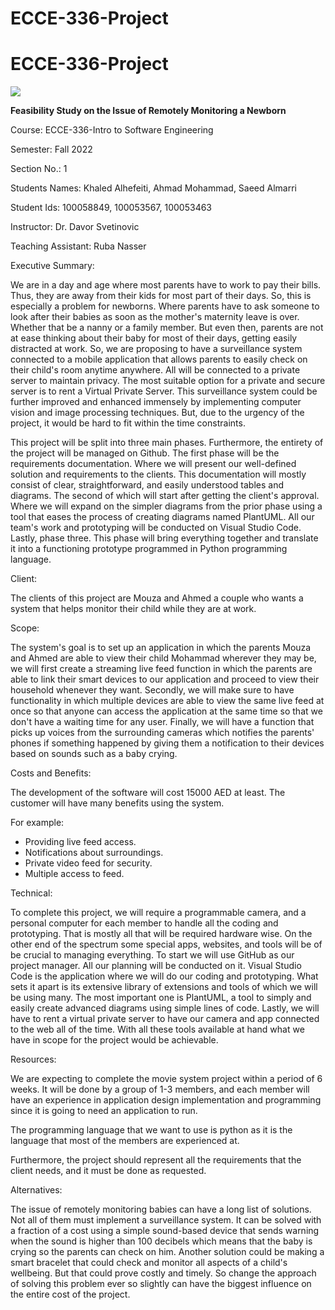 # ECCE-336-Project
# ECCE-336-Project
![](RackMultipart20221105-1-oih48u_html_3f8a69f659a1053d.jpg)

**Feasibility Study on the Issue of Remotely Monitoring a Newborn**

Course: ECCE-336-Intro to Software Engineering

Semester: Fall 2022

Section No.: 1

Students Names: Khaled Alhefeiti, Ahmad Mohammad, Saeed Almarri

Student Ids: 100058849, 100053567, 100053463

Instructor: Dr. Davor Svetinovic

Teaching Assistant: Ruba Nasser

Executive Summary:

We are in a day and age where most parents have to work to pay their bills. Thus, they are away from their kids for most part of their days. So, this is especially a problem for newborns. Where parents have to ask someone to look after their babies as soon as the mother's maternity leave is over. Whether that be a nanny or a family member. But even then, parents are not at ease thinking about their baby for most of their days, getting easily distracted at work. So, we are proposing to have a surveillance system connected to a mobile application that allows parents to easily check on their child's room anytime anywhere. All will be connected to a private server to maintain privacy. The most suitable option for a private and secure server is to rent a Virtual Private Server. This surveillance system could be further improved and enhanced immensely by implementing computer vision and image processing techniques. But, due to the urgency of the project, it would be hard to fit within the time constraints.

This project will be split into three main phases. Furthermore, the entirety of the project will be managed on Github. The first phase will be the requirements documentation. Where we will present our well-defined solution and requirements to the clients. This documentation will mostly consist of clear, straightforward, and easily understood tables and diagrams. The second of which will start after getting the client's approval. Where we will expand on the simpler diagrams from the prior phase using a tool that eases the process of creating diagrams named PlantUML. All our team's work and prototyping will be conducted on Visual Studio Code. Lastly, phase three. This phase will bring everything together and translate it into a functioning prototype programmed in Python programming language.

Client:

The clients of this project are Mouza and Ahmed a couple who wants a system that helps monitor their child while they are at work.

Scope:

The system's goal is to set up an application in which the parents Mouza and Ahmed are able to view their child Mohammad wherever they may be, we will first create a streaming live feed function in which the parents are able to link their smart devices to our application and proceed to view their household whenever they want. Secondly, we will make sure to have functionality in which multiple devices are able to view the same live feed at once so that anyone can access the application at the same time so that we don't have a waiting time for any user. Finally, we will have a function that picks up voices from the surrounding cameras which notifies the parents' phones if something happened by giving them a notification to their devices based on sounds such as a baby crying.

Costs and Benefits:

The development of the software will cost 15000 AED at least. The customer will have many benefits using the system.

For example:

  - Providing live feed access.
  - Notifications about surroundings.
  - Private video feed for security.
  - Multiple access to feed.

Technical:

To complete this project, we will require a programmable camera, and a personal computer for each member to handle all the coding and prototyping. That is mostly all that will be required hardware wise. On the other end of the spectrum some special apps, websites, and tools will be of be crucial to managing everything. To start we will use GitHub as our project manager. All our planning will be conducted on it. Visual Studio Code is the application where we will do our coding and prototyping. What sets it apart is its extensive library of extensions and tools of which we will be using many. The most important one is PlantUML, a tool to simply and easily create advanced diagrams using simple lines of code. Lastly, we will have to rent a virtual private server to have our camera and app connected to the web all of the time. With all these tools available at hand what we have in scope for the project would be achievable.

Resources:

We are expecting to complete the movie system project within a period of 6 weeks. It will be done by a group of 1-3 members, and each member will have an experience in application design implementation and programming since it is going to need an application to run.

The programming language that we want to use is python as it is the language that most of the members are experienced at.

Furthermore, the project should represent all the requirements that the client needs, and it must be done as requested.

Alternatives:

The issue of remotely monitoring babies can have a long list of solutions. Not all of them must implement a surveillance system. It can be solved with a fraction of a cost using a simple sound-based device that sends warning when the sound is higher than 100 decibels which means that the baby is crying so the parents can check on him. Another solution could be making a smart bracelet that could check and monitor all aspects of a child's wellbeing. But that could prove costly and timely. So change the approach of solving this problem ever so slightly can have the biggest influence on the entire cost of the project.
